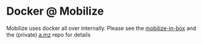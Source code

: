 Docker @ Mobilize
======

Mobilize uses docker all over internally. Please see the [mobilize-in-box](mz-in-a-box.md) and the (private) [a.mz](https://bitbucket.org/mobilizingcs/a.mz) repo for details